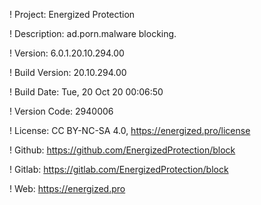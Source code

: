 ! Project: Energized Protection

! Description: ad.porn.malware blocking.

! Version: 6.0.1.20.10.294.00

! Build Version: 20.10.294.00

! Build Date: Tue, 20 Oct 20 00:06:50

! Version Code: 2940006

! License: CC BY-NC-SA 4.0, https://energized.pro/license

! Github: https://github.com/EnergizedProtection/block

! Gitlab: https://gitlab.com/EnergizedProtection/block


! Web: https://energized.pro

